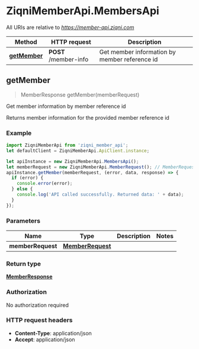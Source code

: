 # ZiqniMemberApi.MembersApi

All URIs are relative to *https://member-api.ziqni.com*

Method | HTTP request | Description
------------- | ------------- | -------------
[**getMember**](MembersApi.md#getMember) | **POST** /member-info | Get member information by member reference id



## getMember

> MemberResponse getMember(memberRequest)

Get member information by member reference id

Returns member information for the provided member reference id

### Example

```javascript
import ZiqniMemberApi from 'ziqni_member_api';
let defaultClient = ZiqniMemberApi.ApiClient.instance;

let apiInstance = new ZiqniMemberApi.MembersApi();
let memberRequest = new ZiqniMemberApi.MemberRequest(); // MemberRequest | 
apiInstance.getMember(memberRequest, (error, data, response) => {
  if (error) {
    console.error(error);
  } else {
    console.log('API called successfully. Returned data: ' + data);
  }
});
```

### Parameters


Name | Type | Description  | Notes
------------- | ------------- | ------------- | -------------
 **memberRequest** | [**MemberRequest**](MemberRequest.md)|  | 

### Return type

[**MemberResponse**](MemberResponse.md)

### Authorization

No authorization required

### HTTP request headers

- **Content-Type**: application/json
- **Accept**: application/json

